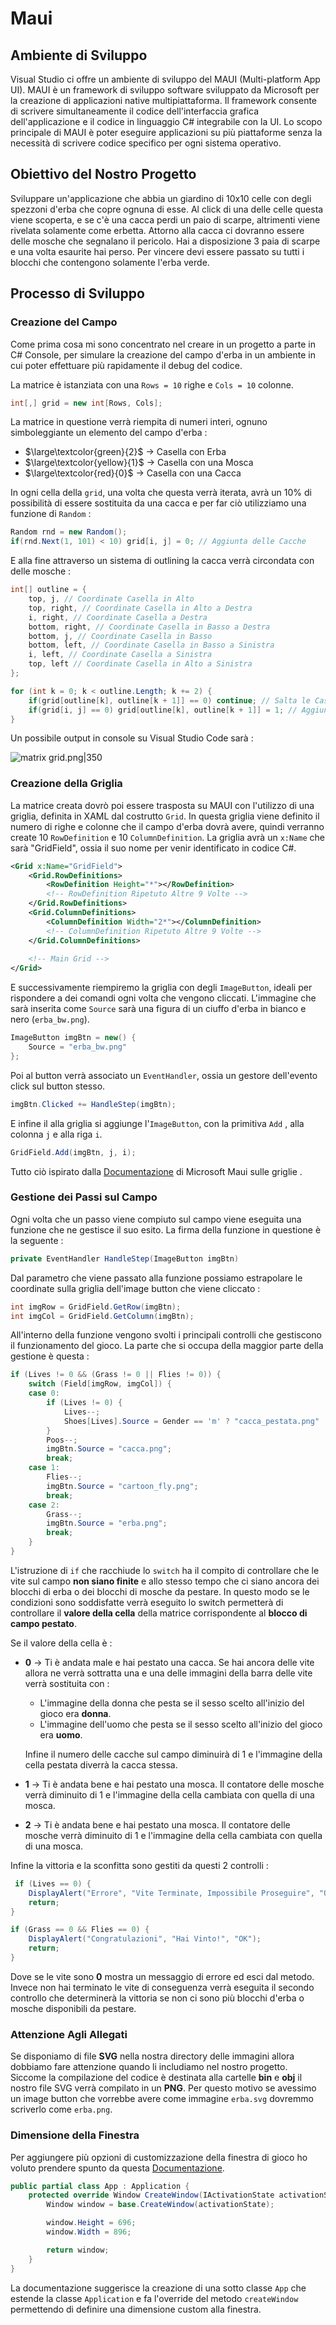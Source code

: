 # Maui

## Ambiente di Sviluppo

Visual Studio ci offre un ambiente di sviluppo del MAUI (Multi-platform App UI).
MAUI è un framework di sviluppo software sviluppato da Microsoft per la creazione di applicazioni native multipiattaforma.
Il framework consente di scrivere simultaneamente il codice dell'interfaccia grafica dell'applicazione e il codice in linguaggio C# integrabile con la UI. 
Lo scopo principale di MAUI è poter eseguire applicazioni su più piattaforme senza la necessità di scrivere codice specifico per ogni sistema operativo.

## Obiettivo del Nostro Progetto

Sviluppare un'applicazione che abbia un giardino di 10x10 celle con degli spezzoni d'erba che copre ognuna di esse.
Al click di una delle celle questa viene scoperta, e se c'è una cacca perdi un paio di scarpe, altrimenti viene rivelata solamente come erbetta.
Attorno alla cacca ci dovranno essere delle mosche che segnalano il pericolo.
Hai a disposizione 3 paia di scarpe e una volta esaurite hai perso.
Per vincere devi essere passato su tutti i blocchi che contengono solamente l'erba verde.

## Processo di Sviluppo

### Creazione del Campo

Come prima cosa mi sono concentrato nel creare in un progetto a parte in C# Console, per simulare la creazione del campo d'erba in un ambiente in cui poter effettuare più rapidamente il debug del codice.

La matrice è istanziata con una `Rows = 10` righe e `Cols = 10` colonne.

```cs
int[,] grid = new int[Rows, Cols];
```

La matrice in questione verrà riempita di numeri interi, ognuno simboleggiante un elemento del campo d'erba :

- $\large\textcolor{green}{2}$ $\rightarrow$ Casella con Erba 
- $\large\textcolor{yellow}{1}$ $\rightarrow$ Casella con una Mosca
- $\large\textcolor{red}{0}$ $\rightarrow$ Casella con una Cacca

In ogni cella della `grid`, una volta che questa verrà iterata, avrà un 10% di possibilità di essere sostituita da una cacca e per far ciò utilizziamo una funzione di `Random` :

```cs
Random rnd = new Random();
if(rnd.Next(1, 101) < 10) grid[i, j] = 0; // Aggiunta delle Cacche
```

E alla fine attraverso un sistema di outlining la cacca verrà circondata con delle mosche :

```cs
int[] outline = {
	top, j, // Coordinate Casella in Alto
	top, right, // Coordinate Casella in Alto a Destra
	i, right, // Coordinate Casella a Destra
	bottom, right, // Coordinate Casella in Basso a Destra
	bottom, j, // Coordinate Casella in Basso
	bottom, left, // Coordinate Casella in Basso a Sinistra
	i, left, // Coordinate Casella a Sinistra
	top, left // Coordinate Casella in Alto a Sinistra
};

for (int k = 0; k < outline.Length; k += 2) {
	if(grid[outline[k], outline[k + 1]] == 0) continue; // Salta le Caselle Contenenti gia delle Cacche
	if(grid[i, j] == 0) grid[outline[k], outline[k + 1]] = 1; // Aggiunta delle Mosche
}
```

Un possibile output in console su Visual Studio Code sarà :

![matrix grid.png|350](img/matrix%20grid.png)

### Creazione della Griglia

La matrice creata dovrò poi essere trasposta su MAUI con l'utilizzo di una griglia, definita in XAML dal costrutto `Grid`.
In questa griglia viene definito il numero di righe e colonne che il campo d'erba dovrà avere, quindi verranno create 10 `RowDefinition` e 10 `ColumnDefinition`.
La griglia avrà un `x:Name` che sarà "GridField", ossia il suo nome per venir identificato in codice C#.

```xml
<Grid x:Name="GridField">
	<Grid.RowDefinitions>
		<RowDefinition Height="*"></RowDefinition>
		<!-- RowDefinition Ripetuto Altre 9 Volte -->
	</Grid.RowDefinitions>
	<Grid.ColumnDefinitions>
		<ColumnDefinition Width="2*"></ColumnDefinition>
		<!-- ColumnDefinition Ripetuto Altre 9 Volte -->
    </Grid.ColumnDefinitions>
	
	<!-- Main Grid -->
</Grid>
```

E successivamente riempiremo la griglia con degli `ImageButton`, ideali per rispondere a dei comandi ogni volta che vengono cliccati.
L'immagine che sarà inserita come  `Source` sarà una figura di un ciuffo d'erba in bianco e nero (`erba_bw.png`).

```cs
ImageButton imgBtn = new() {
	Source = "erba_bw.png"
};
```

Poi al button verrà associato un `EventHandler`, ossia un gestore dell'evento click sul button stesso.

```cs
imgBtn.Clicked += HandleStep(imgBtn);
```

E infine il alla griglia si aggiunge l'`ImageButton`, con la primitiva `Add` , alla colonna `j` e alla riga `i`.

```cs
GridField.Add(imgBtn, j, i);
```

Tutto ciò ispirato dalla [Documentazione](https://learn.microsoft.com/en-us/dotnet/maui/user-interface/layouts/grid?view=net-maui-7.0) di Microsoft Maui sulle griglie .

### Gestione dei Passi sul Campo

Ogni volta che un passo viene compiuto sul campo viene eseguita una funzione che ne gestisce il suo esito. La firma della funzione in questione è la seguente :

```cs
private EventHandler HandleStep(ImageButton imgBtn)
```

Dal parametro che viene passato alla funzione possiamo estrapolare le coordinate sulla griglia dell'image button che viene cliccato :

```cs
int imgRow = GridField.GetRow(imgBtn);
int imgCol = GridField.GetColumn(imgBtn);
```

All'interno della funzione vengono svolti i principali controlli che gestiscono il funzionamento del gioco. La parte che si occupa della maggior parte della gestione è questa :

```cs
if (Lives != 0 && (Grass != 0 || Flies != 0)) {
	switch (Field[imgRow, imgCol]) {
	case 0:
		if (Lives != 0) {
			Lives--;
			Shoes[Lives].Source = Gender == 'm' ? "cacca_pestata.png" : "donna_che_pesta.png";
		}
		Poos--;
		imgBtn.Source = "cacca.png";
		break;
	case 1:
		Flies--;
		imgBtn.Source = "cartoon_fly.png";
		break;
	case 2:
		Grass--;
		imgBtn.Source = "erba.png";
		break;
	}
}
```

L'istruzione di `if` che racchiude lo `switch` ha il compito di controllare che le vite sul campo **non siano finite** e allo stesso tempo che ci siano ancora dei blocchi di erba o dei blocchi di mosche da pestare. In questo modo se le condizioni sono soddisfatte verrà eseguito lo switch permetterà di controllare il **valore della cella** della matrice corrispondente al **blocco di campo pestato**.

Se il valore della cella è :

- **0** $\rightarrow$ Ti è andata male e hai pestato una cacca. Se hai ancora delle vite allora ne verrà sottratta una e una delle immagini della barra delle vite verrà sostituita con :
	- L'immagine della donna che pesta se il sesso scelto all'inizio del gioco era **donna**.
	- L'immagine dell'uomo che pesta se il sesso scelto all'inizio del gioco era **uomo**.
	
	Infine il numero delle cacche sul campo diminuirà di 1 e l'immagine della cella pestata diverrà la cacca stessa.
- **1** $\rightarrow$ Ti è andata bene e hai pestato una mosca. Il contatore delle mosche verrà diminuito di 1 e l'immagine della cella cambiata con quella di una mosca.
- **2** $\rightarrow$ Ti è andata bene e hai pestato una mosca. Il contatore delle mosche verrà diminuito di 1 e l'immagine della cella cambiata con quella di una mosca.

Infine la vittoria e la sconfitta sono gestiti da questi 2 controlli :

```cs
 if (Lives == 0) {
	DisplayAlert("Errore", "Vite Terminate, Impossibile Proseguire", "OK");
	return;
}

if (Grass == 0 && Flies == 0) {
	DisplayAlert("Congratulazioni", "Hai Vinto!", "OK");
	return;
}
```

Dove se le vite sono **0** mostra un messaggio di errore ed esci dal metodo. Invece non hai terminato le vite di conseguenza verrà eseguita il secondo controllo che determinerà la vittoria se non ci sono più blocchi d'erba o mosche disponibili da pestare.

### Attenzione Agli Allegati

Se disponiamo di file **SVG** nella nostra directory delle immagini allora dobbiamo fare attenzione quando li includiamo nel nostro progetto. Siccome la compilazione del codice è destinata alla cartelle **bin** e **obj** il nostro file SVG verrà compilato in un **PNG**. Per questo motivo se avessimo un image button che vorrebbe avere come immagine `erba.svg` dovremmo scriverlo come `erba.png`.

### Dimensione della Finestra

Per aggiungere più opzioni di customizzazione della finestra di gioco ho voluto prendere spunto da questa [Documentazione](https://learn.microsoft.com/en-us/dotnet/maui/fundamentals/windows?view=net-maui-7.0).

```cs
public partial class App : Application {
    protected override Window CreateWindow(IActivationState activationState) {
        Window window = base.CreateWindow(activationState);

        window.Height = 696;
        window.Width = 896;

        return window;
    }
}
```

La documentazione suggerisce la creazione di una sotto classe `App` che estende la classe `Application` e fa l'override del metodo `createWindow` permettendo di definire una dimensione custom alla finestra.
